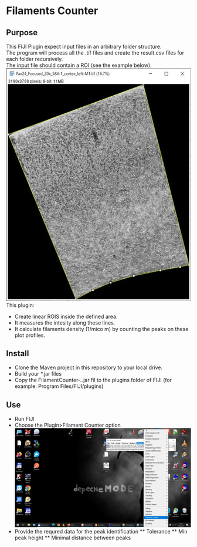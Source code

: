 # Filaments Counter

## Purpose
This FIJI Plugin expect input files in an arbitrary folder structure.  
The program will process all the .tif files and create the result.csv files for each folder recursively.  
The input file should contain a ROI (see the example below).  
![Input *.tif image example](./ImagesForDocumentation/Input.jpg)  
This plugin:
* Create linear ROIS inside the defined area. 
* It measures the intesity along these lines. 
* It calculate filaments density (1/mico m) by counting the peaks on these plot profiles.

## Install
* Clone the Maven project in this repository to your local drive.
* Build your *.jar files
* Copy the FilamentCounter-*.*.jar fil to the plugins folder of FIJI (for example: Program Files/FIJI/plugins)

## Use
* Run FIJI
* Choose the Plugin>Filament Counter option
![Choose Filament Counter Option](./ImagesForDocumentation/ChooseMenuOption.jpg)  
* Provide the requred data for the peak identification
** Tolerance
** Min peak height
** Minimal distance between peaks

